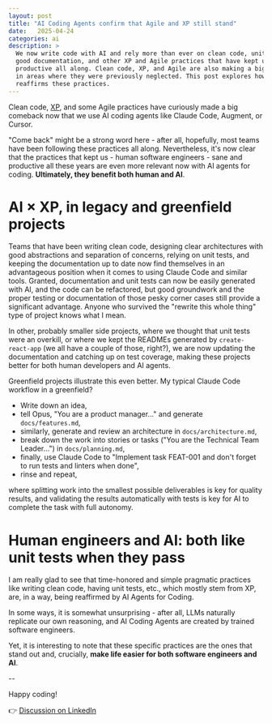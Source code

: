 ```yaml
---
layout: post
title: "AI Coding Agents confirm that Agile and XP still stand"
date:   2025-04-24
categories: ai
description: >
  We now write code with AI and rely more than ever on clean code, unit testing,
  good documentation, and other XP and Agile practices that have kept us
  productive all along. Clean code, XP, and Agile are also making a big comeback
  in areas where they were previously neglected. This post explores how AI coding
  reaffirms these practices.
---
```



Clean code, [XP](https://en.wikipedia.org/wiki/Extreme_programming), and some
Agile practices have curiously made a big comeback now that we use AI coding
agents like Claude Code, Augment, or Cursor.

"Come back" might be a strong word here - after all, hopefully, most teams have
been following these practices all along. Nevertheless, it's now clear that the
practices that kept us - human software engineers - sane and productive all
these years are even more relevant now with AI agents for coding. **Ultimately,
they benefit both human and AI**.


# AI × XP, in legacy and greenfield projects

Teams that have been writing clean code, designing clear architectures with
good abstractions and separation of concerns, relying on unit tests, and
keeping the documentation up to date now find themselves in an advantageous
position when it comes to using Claude Code and similar tools. Granted,
documentation and unit tests can now be easily generated with AI, and the code
can be refactored, but good groundwork and the proper testing or documentation
of those pesky corner cases still provide a significant advantage. Anyone who
survived the "rewrite this whole thing" type of project knows what I mean.

In other, probably smaller side projects, where we thought that unit tests were
an overkill, or where we kept the READMEs generated by `create-react-app` (we
all have a couple of those, right?), we are now updating the documentation and
catching up on test coverage, making these projects better for both human
developers and AI agents.

Greenfield projects illustrate this even better. My typical Claude Code
workflow in a greenfield?

  - Write down an idea,
  - tell Opus, "You are a product manager..." and generate `docs/features.md`,
  - similarly, generate and review an architecture in `docs/architecture.md`,
  - break down the work into stories or tasks ("You are the Technical Team
    Leader...") in `docs/planning.md`,
  - finally, use Claude Code to "Implement task FEAT-001 and don't forget to
    run tests and linters when done",
  - rinse and repeat,

where splitting work into the smallest possible deliverables is key for quality
results, and validating the results automatically with tests is key for AI to
complete the task with full autonomy.


# Human engineers and AI: both like unit tests when they pass

I am really glad to see that time-honored and simple pragmatic practices like
writing clean code, having unit tests, etc., which mostly stem from XP, are, in
a way, being reaffirmed by AI Agents for Coding.

In some ways, it is somewhat unsurprising - after all, LLMs naturally
replicate our own reasoning, and AI Coding Agents are created by trained
software engineers.

Yet, it is interesting to note that these specific practices are the ones that
stand out and, crucially, **make life easier for both software engineers and
AI**.

--


Happy coding!

👉 [Discussion on LinkedIn](https://www.linkedin.com/feed/update/urn:li:share:7352294339332427776/)
